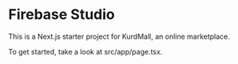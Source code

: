 # Firebase Studio

This is a Next.js starter project for KurdMall, an online marketplace.

To get started, take a look at src/app/page.tsx.

